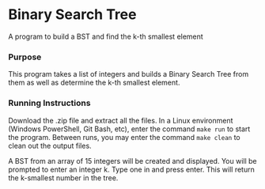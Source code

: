 # Binary Search Tree
A program to build a BST and find the k-th smallest element

### Purpose
This program takes a list of integers and builds a Binary Search Tree from them as well as determine the k-th smallest element.

### Running Instructions
Download the .zip file and extract all the files. In a Linux environment (Windows PowerShell, Git Bash, etc), enter the command `make run` to start the program. 
Between runs, you may enter the command `make clean` to clean out the output files.

A BST from an array of 15 integers will be created and displayed. You will be prompted to enter an integer k. Type one in and press enter. This will return the k-smallest number in the tree.
